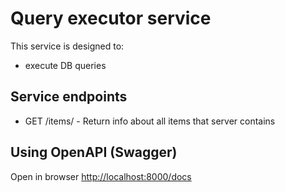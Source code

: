 # Query executor service

This service is designed to:
- execute DB queries

## Service endpoints
- GET /items/ - Return info about all items that server contains

## Using OpenAPI (Swagger)

Open in browser [http://localhost:8000/docs](http://localhost:8000/docs)
